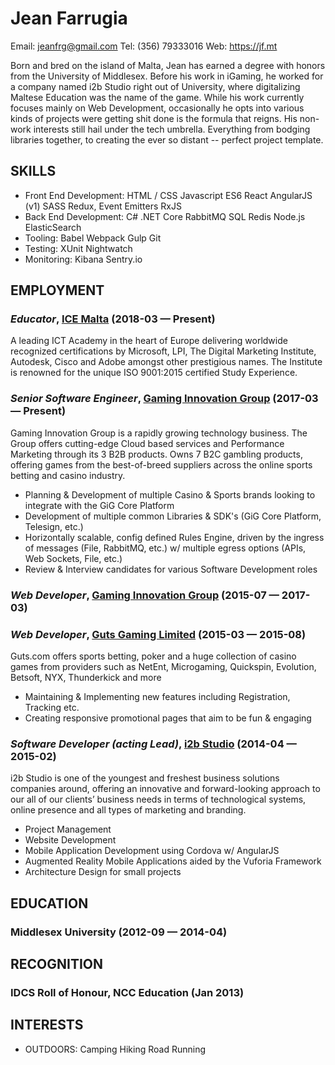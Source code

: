Jean Farrugia
============
Email: jeanfrg@gmail.com
Tel: (356) 79333016
Web: https://jf.mt

Born and bred on the island of Malta, Jean has earned a degree with honors from the University of Middlesex. Before his work in iGaming, he worked for a company named i2b Studio right out of University, where digitalizing Maltese Education was the name of the game. While his work currently focuses mainly on Web Development, occasionally he opts into various kinds of projects were getting shit done is the formula that reigns. His non-work interests still hail under the tech umbrella. Everything from bodging libraries together, to creating the ever so distant -- perfect project template.

## SKILLS

  - Front End Development: HTML / CSS Javascript ES6 React AngularJS (v1) SASS Redux, Event Emitters RxJS 
  - Back End Development: C# .NET Core RabbitMQ SQL Redis Node.js ElasticSearch 
  - Tooling: Babel Webpack Gulp Git 
  - Testing: XUnit Nightwatch 
  - Monitoring: Kibana Sentry.io 

## EMPLOYMENT

### *Educator*, [ICE Malta](https://icemalta.com/) (2018-03 — Present)

A leading ICT Academy in the heart of Europe delivering worldwide recognized certifications by Microsoft, LPI, The Digital Marketing Institute, Autodesk, Cisco and Adobe amongst other prestigious names. The Institute is renowned for the unique ISO 9001:2015 certified Study Experience.

### *Senior Software Engineer*, [Gaming Innovation Group](https://gig.com) (2017-03 — Present)

Gaming Innovation Group is a rapidly growing technology business. The Group offers cutting-edge Cloud based services and Performance Marketing through its 3 B2B products. Owns 7 B2C gambling products, offering games from the best-of-breed suppliers across the online sports betting and casino industry.
  - Planning & Development of multiple Casino & Sports brands looking to integrate with the GiG Core Platform
  - Development of multiple common Libraries & SDK's (GiG Core Platform, Telesign, etc.)
  - Horizontally scalable, config defined Rules Engine, driven by the ingress of messages (File, RabbitMQ, etc.) w/ multiple egress options (APIs, Web Sockets, File, etc.)
  - Review & Interview candidates for various Software Development roles

### *Web Developer*, [Gaming Innovation Group](https://gig.com) (2015-07 — 2017-03)



### *Web Developer*, [Guts Gaming Limited](https://guts.com) (2015-03 — 2015-08)

Guts.com offers sports betting, poker and a huge collection of casino games from providers such as NetEnt, Microgaming, Quickspin, Evolution, Betsoft, NYX, Thunderkick and more
  - Maintaining & Implementing new features including Registration, Tracking etc.
  - Creating responsive promotional pages that aim to be fun & engaging

### *Software Developer (acting Lead)*, [i2b Studio](https://i2b.studio) (2014-04 — 2015-02)

i2b Studio is one of the youngest and freshest business solutions companies around, offering an innovative and forward-looking approach to our all of our clients’ business needs in terms of technological systems, online presence and all types of marketing and branding.
  - Project Management
  - Website Development
  - Mobile Application Development using Cordova w/ AngularJS
  - Augmented Reality Mobile Applications aided by the Vuforia Framework
  - Architecture Design for small projects




## EDUCATION

### Middlesex University (2012-09 — 2014-04)









## RECOGNITION

### IDCS Roll of Honour, NCC Education (Jan 2013)





## INTERESTS

- OUTDOORS: Camping Hiking Road Running 



